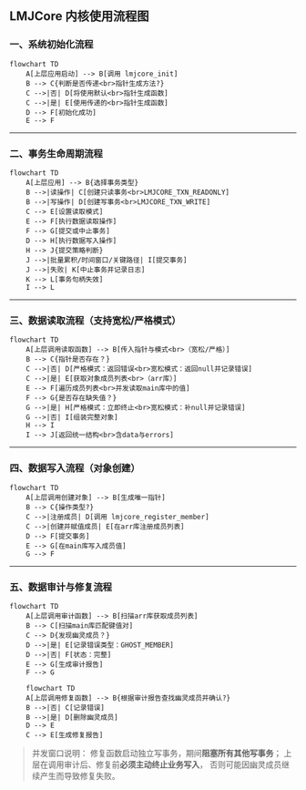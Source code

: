 ##  LMJCore 内核使用流程图

### 一、系统初始化流程
```mermaid
flowchart TD
    A[上层应用启动] --> B[调用 lmjcore_init]
    B --> C{判断是否传递<br>指针生成方法?}
    C -->|否| D[将使用默认<br>指针生成函数]
    C -->|是| E[使用传递的<br>指针生成函数]
    D --> F[初始化成功]
    E --> F
```

---

### 二、事务生命周期流程
```mermaid
flowchart TD
    A[上层应用] --> B{选择事务类型}
    B -->|读操作| C[创建只读事务<br>LMJCORE_TXN_READONLY]
    B -->|写操作| D[创建写事务<br>LMJCORE_TXN_WRITE]
    C --> E[设置读取模式]
    E --> F[执行数据读取操作]
    F --> G[提交或中止事务]
    D --> H[执行数据写入操作]
    H --> J{提交策略判断}
    J -->|批量累积/时间窗口/关键路径| I[提交事务]
    J -->|失败| K[中止事务并记录日志]
    K --> L[事务句柄失效]
    I --> L
```

---

### 三、数据读取流程（支持宽松/严格模式）
```mermaid
flowchart TD
    A[上层调用读取函数] --> B[传入指针与模式<br>（宽松/严格）]
    B --> C{指针是否存在？}
    C -->|否| D[严格模式：返回错误<br>宽松模式：返回null并记录错误]
    C -->|是| E[获取对象成员列表<br>（arr库）]
    E --> F[遍历成员列表<br>并发读取main库中的值]
    F --> G{是否存在缺失值？}
    G -->|是| H[严格模式：立即终止<br>宽松模式：补null并记录错误]
    G -->|否| I[组装完整对象]
    H --> I
    I --> J[返回统一结构<br>含data与errors]
```

---

### 四、数据写入流程（对象创建）
```mermaid
flowchart TD
    A[上层调用创建对象] --> B[生成唯一指针]
    B --> C{操作类型?}
    C -->|注册成员| D[调用 lmjcore_register_member]
    C -->|创建并赋值成员| E[在arr库注册成员列表]
    D --> F[提交事务]
    E --> G[在main库写入成员值]
    G --> F
```

---

### 五、数据审计与修复流程
```mermaid
flowchart TD
    A[上层调用审计函数] --> B[扫描arr库获取成员列表]
    B --> C[扫描main库匹配键值对]
    C --> D{发现幽灵成员？}
    D -->|是| E[记录错误类型：GHOST_MEMBER]
    D -->|否| F[状态：完整]
    E --> G[生成审计报告]
    F --> G
```
```mermaid
    flowchart TD
    A[上层调用修复函数] --> B{根据审计报告查找幽灵成员并确认?}
    B -->|否| C[记录错误]
    B -->|是| D[删除幽灵成员]
    D --> E
    C --> E[生成修复报告]
```
> 并发窗口说明：
> 修复函数启动独立写事务，期间**阻塞所有其他写事务**；
> 上层在调用审计后、修复前**必须主动终止业务写入**，
> 否则可能因幽灵成员继续产生而导致修复失败。